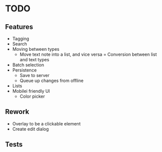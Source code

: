 # TODO

## Features

- Tagging
- Search
- Moving between types
    - Move text note into a list, and vice versa
	= Conversion between list and text types
- Batch selection
- Persistence
    - Save to server
    - Queue up changes from offline
- Lists
- Mobilei friendly UI
    - Color picker
    
## Rework
- Overlay to be a clickable element
- Create edit dialog
    
## Tests
